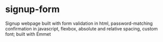 # signup-form

Signup webpage built with form validation in html, password-matching confirmation in javascript, flexbox, absolute and relative spacing, custom font; built with Emmet
